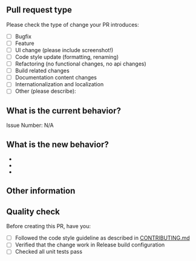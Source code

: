 <!--- Please provide a general summary of your changes in the title above -->

## Pull request type

<!-- Please try to limit your pull request to one type, submit multiple pull requests if needed. -->

Please check the type of change your PR introduces:

- [ ] Bugfix
- [ ] Feature
- [ ] UI change (please include screenshot!)
- [ ] Code style update (formatting, renaming)
- [ ] Refactoring (no functional changes, no api changes)
- [ ] Build related changes
- [ ] Documentation content changes
- [ ] Internationalization and localization
- [ ] Other (please describe):

## What is the current behavior?

<!-- Please describe the current behavior that you are modifying, or link to a relevant issue. -->

Issue Number: N/A

## What is the new behavior?

<!-- Please describe the behavior or changes that are being added by this PR. -->

-
-
-

## Other information

<!-- Any other information that is important to this PR such as screenshots of how the component looks before and after the change. -->

## Quality check

Before creating this PR, have you:

- [ ] Followed the code style guideline as described in [CONTRIBUTING.md](https://github.com/veler/DevToys/blob/main/CONTRIBUTING.md)
- [ ] Verified that the change work in Release build configuration
- [ ] Checked all unit tests pass
